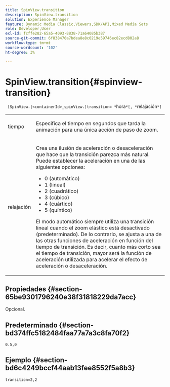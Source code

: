 ```yaml
---
title: SpinView.transition
description: SpinView.transition
solution: Experience Manager
feature: Dynamic Media Classic,Viewers,SDK/API,Mixed Media Sets
role: Developer,User
exl-id: fcffe282-65a5-4093-8838-71a64085b387
source-git-commit: 6f838470a7bdea8e8c0219e59746ec82ecd802a8
workflow-type: tm+mt
source-wordcount: '102'
ht-degree: 3%

---
```


# SpinView.transition{#spinview-transition}

` [SpinView.|<containerId>_spinView.]transition= *`hora`*[, *`relajación`*]`

<table id="table_5B8094216AE94DC59671E06DB941A366"> 
 <tbody> 
  <tr> 
   <td colname="col1"> <p> <span class="codeph"><span class="varname"> tiempo</span></span> </p> </td> 
   <td colname="col2"> <p> Especifica el tiempo en segundos que tarda la animación para una única acción de paso de zoom. </p> </td> 
  </tr> 
  <tr> 
   <td colname="col1"> <p> <span class="codeph"><span class="varname"> relajación</span></span> </p> </td> 
   <td colname="col2"> <p> Crea una ilusión de aceleración o desaceleración que hace que la transición parezca más natural. Puede establecer la aceleración en una de las siguientes opciones: </p> <p> 
     <ul id="ul_7B9694978D96449AB986AED1CF7F649D"> 
      <li id="li_904CEC8AD5834139A5585EE70ACE9C80">0 (automático) </li> 
      <li id="li_471D4CD39C10415497B1714B0AD961B9"> 1 (lineal) </li> 
      <li id="li_7A0F9F1186604E75BAA19626A844236A"> 2 (cuadrático) </li> 
      <li id="li_B8D4C40D795642AB835925582B707158"> 3 (cúbico) </li> 
      <li id="li_2B9F7324BB89455C89C1CAE1BD5BBB65"> 4 (cuártico) </li> 
      <li id="li_B94A553B6E844247BE88ECA0A8CEB811"> 5 (quíntico) </li> 
     </ul> </p> <p>El modo automático siempre utiliza una transición lineal cuando el zoom elástico está desactivado (predeterminado). De lo contrario, se ajusta a una de las otras funciones de aceleración en función del tiempo de transición. Es decir, cuanto más corto sea el tiempo de transición, mayor será la función de aceleración utilizada para acelerar el efecto de aceleración o desaceleración. </p> </td> 
  </tr> 
 </tbody> 
</table>

## Propiedades {#section-65be9301796240e38f31818229da7acc}

Opcional.

## Predeterminado {#section-bd374ffc5182484faa77a7a3c8fa70f2}

`0.5,0`

## Ejemplo {#section-bd6c4249bccf44aab13fee8552f5a8b3}

`transition=2,2`
